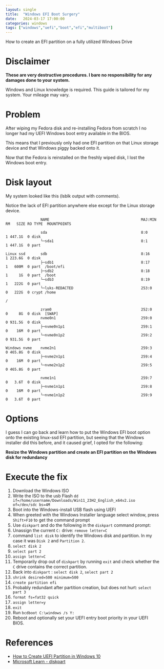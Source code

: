 ```yaml
---
layout: single
title:  "Windows EFI Boot Surgery"
date:   2024-03-17 17:00:00
categories: windows
tags: ["windows","uefi","boot","efi","multiboot"]
---
```


How to create an EFI partition on a fully utilized Windows Drive

# Disclaimer

**These are very destructive procedures. I bare no responsibility for any damages done to your system.**

Windows and Linux knowledge is required. This guide is tailored for my system. Your mileage may vary.

# Problem

After wiping my Fedora disk and re-installing Fedora from scratch I no longer had my UEFI Windows boot entry available in the BIOS.

This means that I previously only had one EFI partition on that Linux storage device and that Windows piggy backed onto it.

Now that the Fedora is reinstalled on the freshly wiped disk, I lost the Windows boot entry.


# Disk layout


My system looked like this (lsblk output with comments).

Notice the lack of EFI partition anywhere else except for the Linux storage device.

```
                NAME                                          MAJ:MIN RM   SIZE RO TYPE  MOUNTPOINTS

                sda                                           8:0      1 447.1G  0 disk  
                └─sda1                                        8:1      1 447.1G  0 part 

Linux ssd       sdb                                           8:16     1 223.6G  0 disk  
                ├─sdb1                                        8:17     1   600M  0 part  /boot/efi
                ├─sdb2                                        8:18     1     1G  0 part  /boot
                └─sdb3                                        8:19     1   222G  0 part  
                └─luks-REDACTED                               253:0    0   222G  0 crypt /home
                                                                                         /

                zram0                                         252:0    0     8G  0 disk  [SWAP]
                nvme0n1                                       259:0    0 931.5G  0 disk  
                ├─nvme0n1p1                                   259:1    0    16M  0 part  
                └─nvme0n1p2                                   259:2    0 931.5G  0 part  

Windows nvme    nvme2n1                                       259:3    0 465.8G  0 disk  
                ├─nvme2n1p1                                   259:4    0    16M  0 part  
                └─nvme2n1p2                                   259:5    0 465.8G  0 part  

                nvme1n1                                       259:7    0   3.6T  0 disk  
                ├─nvme1n1p1                                   259:8    0    16M  0 part  
                └─nvme1n1p2                                   259:9    0   3.6T  0 part 
```

# Options

I guess I can go back and learn how to put the Windows EFI boot option onto the existing linux-ssd EFI partition, but seeing that the Windows installer did this before, and it caused grief, I opted for the following:

**Resize the Windows partition and create an EFI partition on the Windows disk for redundancy**


# Execute the fix

1. Download the Windows ISO
1. Write the ISO to the usb Flash `dd if=/home/username/Downloads/Win11_23H2_English_x64v2.iso of=/dev/sdc bs=4M`
1. Boot into the Windows-install USB flash using UEFI
1. When greeted with the Windows Installer language select window, press `Shift+F10` to get the command prompt
1. Use `diskpart` and do the following in the `diskpart` command prompt:
  1. Unassign the current `C:` drive: `remove letter=C`
  1. command `list disk` to identify the Windows disk and partition. In my case it was `Disk 2` and `Partition 2`.
  1. `select disk 2`
  1. `select part 2`
  1. `assign letter=C`
  1. Temporarily drop out of `diskpart` by running `exit` and check whether the `C` drive contains the correct partition.
  1. Back into `diskpart` : `select disk 2`, `select part 2`
  1. `shrink desired=500 minimum=500`
  1. `create partition efi`
  1. Probably redundant after partition creation, but does not hurt: `select part 3`
  1. `format fs=fat32 quick`
  1. `assign letter=y`
  1. `exit`
1. Run `bcdboot C:\windows /s Y:`
1. Reboot and optionally set your UEFI entry boot priority in your UEFI BIOS.


# References

* [How to Create UEFI Partition in Windows 10][1]
* [Microsoft Learn - diskpart][2]



[1]: https://www.diskpart.com/windows-10/create-uefi-partition-windows-10-0725.html
[2]: https://learn.microsoft.com/en-us/windows-server/administration/windows-commands/diskpart
